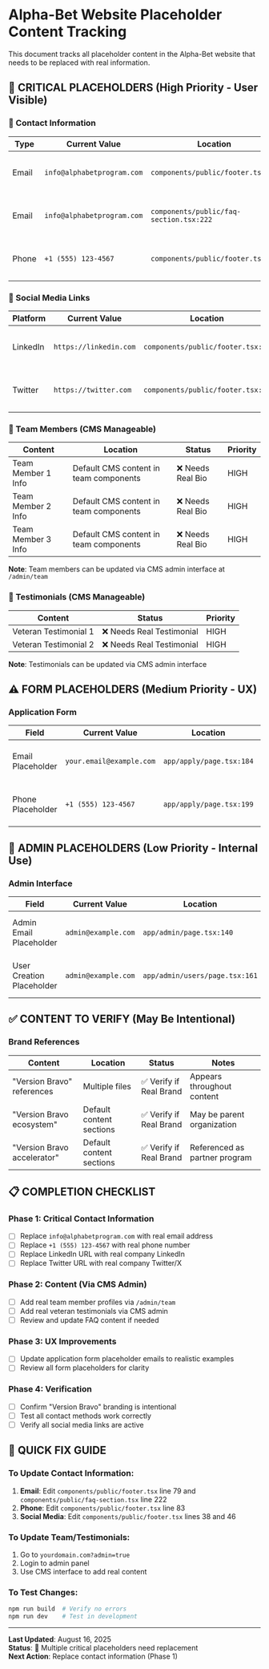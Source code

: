 # Alpha-Bet Website Placeholder Content Tracking

This document tracks all placeholder content in the Alpha-Bet website that needs to be replaced with real information.

## 🚨 **CRITICAL PLACEHOLDERS** (High Priority - User Visible)

### 📧 Contact Information

| Type | Current Value | Location | Status | Priority |
|------|---------------|----------|--------|----------|
| Email | `info@alphabetprogram.com` | `components/public/footer.tsx:79` | ❌ Needs Real Email | HIGH |
| Email | `info@alphabetprogram.com` | `components/public/faq-section.tsx:222` | ❌ Needs Real Email | HIGH |
| Phone | `+1 (555) 123-4567` | `components/public/footer.tsx:83` | ❌ Needs Real Phone | HIGH |

### 🔗 Social Media Links

| Platform | Current Value | Location | Status | Priority |
|----------|---------------|----------|--------|----------|
| LinkedIn | `https://linkedin.com` | `components/public/footer.tsx:38` | ❌ Needs Real URL | HIGH |
| Twitter | `https://twitter.com` | `components/public/footer.tsx:46` | ❌ Needs Real URL | HIGH |

### 👥 Team Members (CMS Manageable)

| Content | Location | Status | Priority |
|---------|----------|--------|----------|
| Team Member 1 Info | Default CMS content in team components | ❌ Needs Real Bio | HIGH |
| Team Member 2 Info | Default CMS content in team components | ❌ Needs Real Bio | HIGH |
| Team Member 3 Info | Default CMS content in team components | ❌ Needs Real Bio | HIGH |

**Note**: Team members can be updated via CMS admin interface at `/admin/team`

### 💬 Testimonials (CMS Manageable)

| Content | Status | Priority |
|---------|--------|----------|
| Veteran Testimonial 1 | ❌ Needs Real Testimonial | HIGH |
| Veteran Testimonial 2 | ❌ Needs Real Testimonial | HIGH |

**Note**: Testimonials can be updated via CMS admin interface

## ⚠️ **FORM PLACEHOLDERS** (Medium Priority - UX)

### Application Form

| Field | Current Value | Location | Status | Priority |
|-------|---------------|----------|--------|----------|
| Email Placeholder | `your.email@example.com` | `app/apply/page.tsx:184` | ❌ Consider Better Example | MEDIUM |
| Phone Placeholder | `+1 (555) 123-4567` | `app/apply/page.tsx:199` | ❌ Consider Better Example | MEDIUM |

## 🔧 **ADMIN PLACEHOLDERS** (Low Priority - Internal Use)

### Admin Interface

| Field | Current Value | Location | Status | Priority |
|-------|---------------|----------|--------|----------|
| Admin Email Placeholder | `admin@example.com` | `app/admin/page.tsx:140` | ❌ Internal Use Only | LOW |
| User Creation Placeholder | `admin@example.com` | `app/admin/users/page.tsx:161` | ❌ Internal Use Only | LOW |

## ✅ **CONTENT TO VERIFY** (May Be Intentional)

### Brand References

| Content | Location | Status | Notes |
|---------|----------|--------|--------|
| "Version Bravo" references | Multiple files | ✅ Verify if Real Brand | Appears throughout content |
| "Version Bravo ecosystem" | Default content sections | ✅ Verify if Real Brand | May be parent organization |
| "Version Bravo accelerator" | Default content sections | ✅ Verify if Real Brand | Referenced as partner program |

## 📋 **COMPLETION CHECKLIST**

### Phase 1: Critical Contact Information
- [ ] Replace `info@alphabetprogram.com` with real email address
- [ ] Replace `+1 (555) 123-4567` with real phone number
- [ ] Replace LinkedIn URL with real company LinkedIn
- [ ] Replace Twitter URL with real company Twitter/X

### Phase 2: Content (Via CMS Admin)
- [ ] Add real team member profiles via `/admin/team`
- [ ] Add real veteran testimonials via CMS admin
- [ ] Review and update FAQ content if needed

### Phase 3: UX Improvements
- [ ] Update application form placeholder emails to realistic examples
- [ ] Review all form placeholders for clarity

### Phase 4: Verification
- [ ] Confirm "Version Bravo" branding is intentional
- [ ] Test all contact methods work correctly
- [ ] Verify all social media links are active

## 🚀 **QUICK FIX GUIDE**

### To Update Contact Information:
1. **Email**: Edit `components/public/footer.tsx` line 79 and `components/public/faq-section.tsx` line 222
2. **Phone**: Edit `components/public/footer.tsx` line 83
3. **Social Media**: Edit `components/public/footer.tsx` lines 38 and 46

### To Update Team/Testimonials:
1. Go to `yourdomain.com?admin=true`
2. Login to admin panel
3. Use CMS interface to add real content

### To Test Changes:
```bash
npm run build  # Verify no errors
npm run dev    # Test in development
```

---

**Last Updated**: August 16, 2025  
**Status**: 🔴 Multiple critical placeholders need replacement  
**Next Action**: Replace contact information (Phase 1)